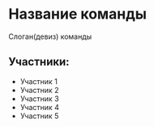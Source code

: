 # Название команды
Слоган(девиз) команды 

## Участники:
* Участник 1
* Участник 2 
* Участник 3
* Участник 4
* Участник 5